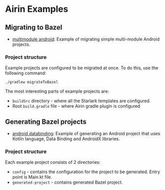 # Airin Examples

## Migrating to Bazel
- [multimodule android](migration/android-simple-multimodule): Example of migrating simple multi-module Android projects.

### Project structure
Example projects are configured to be migrated at once.
To do this, use the following command:
```shell
./gradlew migrateToBazel
```

The most interesting parts of example projects are:
- `buildSrc` directory - where all the Starlark templates are configured.
- Root `build.gradle` file - where Airin gradle plugin is configured

## Generating Bazel projects
- [android databinding](generation/android-databinding): Example of generating an Android project that uses Kotlin language, Data Binding and AndroidX libraries.
### Project structure
Each example project consists of 2 directories:
- `config` - contains the configuration for the project to be generated. Entry point is Main.kt file.
- `generated-project` - contains generated Bazel project.